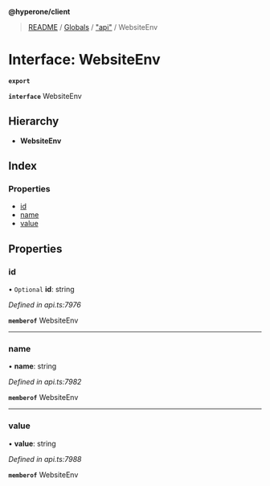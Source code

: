 **@hyperone/client**

> [README](../README.md) / [Globals](../globals.md) / ["api"](../modules/_api_.md) / WebsiteEnv

# Interface: WebsiteEnv

**`export`** 

**`interface`** WebsiteEnv

## Hierarchy

* **WebsiteEnv**

## Index

### Properties

* [id](_api_.websiteenv.md#id)
* [name](_api_.websiteenv.md#name)
* [value](_api_.websiteenv.md#value)

## Properties

### id

• `Optional` **id**: string

*Defined in api.ts:7976*

**`memberof`** WebsiteEnv

___

### name

•  **name**: string

*Defined in api.ts:7982*

**`memberof`** WebsiteEnv

___

### value

•  **value**: string

*Defined in api.ts:7988*

**`memberof`** WebsiteEnv
